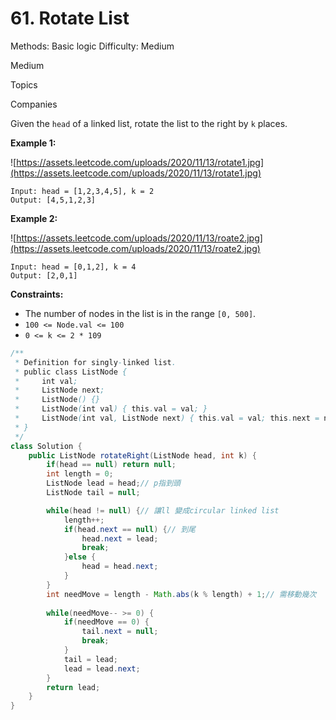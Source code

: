 # 61. Rotate List

Methods: Basic logic
Difficulty: Medium

Medium

Topics

Companies

Given the `head` of a linked list, rotate the list to the right by `k` places.

**Example 1:**

![https://assets.leetcode.com/uploads/2020/11/13/rotate1.jpg](https://assets.leetcode.com/uploads/2020/11/13/rotate1.jpg)

```
Input: head = [1,2,3,4,5], k = 2
Output: [4,5,1,2,3]

```

**Example 2:**

![https://assets.leetcode.com/uploads/2020/11/13/roate2.jpg](https://assets.leetcode.com/uploads/2020/11/13/roate2.jpg)

```
Input: head = [0,1,2], k = 4
Output: [2,0,1]

```

**Constraints:**

- The number of nodes in the list is in the range `[0, 500]`.
- `100 <= Node.val <= 100`
- `0 <= k <= 2 * 109`

```java
/**
 * Definition for singly-linked list.
 * public class ListNode {
 *     int val;
 *     ListNode next;
 *     ListNode() {}
 *     ListNode(int val) { this.val = val; }
 *     ListNode(int val, ListNode next) { this.val = val; this.next = next; }
 * }
 */
class Solution {
    public ListNode rotateRight(ListNode head, int k) {
        if(head == null) return null;
        int length = 0;
        ListNode lead = head;// p指到頭
        ListNode tail = null;

        while(head != null) {// 讓ll 變成circular linked list
            length++;
            if(head.next == null) {// 到尾
                head.next = lead;
                break;
            }else {
                head = head.next;
            }
        }
        int needMove = length - Math.abs(k % length) + 1;// 需移動幾次
        
        while(needMove-- >= 0) {
            if(needMove == 0) {
                tail.next = null;
                break;
            }
            tail = lead;
            lead = lead.next;
        }
        return lead;
    }
}
```